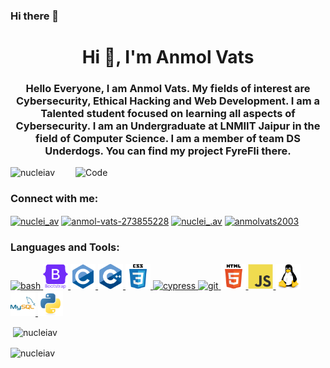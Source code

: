 ### Hi there 👋

<h1 align="center">Hi 👋, I'm Anmol Vats</h1>
<h3 align="center">Hello Everyone, I am Anmol Vats. My fields of interest are Cybersecurity, Ethical Hacking and Web Development. I am a Talented student focused on learning all aspects of Cybersecurity. I am an Undergraduate at LNMIIT Jaipur in the field of Computer Science. I am a member of team DS Underdogs. You can find my project FyreFli there.</h3>
<img align="right" alt= "Code" width="400" src="https://media2.giphy.com/media/RDZo7znAdn2u7sAcWH/giphy.gif?cid=790b7611d87ea0cfa26f1747ff1cb458d00f6aaa4438baba&rid=giphy.gif&ct=g">
<p align="left"> <img src="https://komarev.com/ghpvc/?username=nucleiav&label=Profile%20views&color=0e75b6&style=flat" alt="nucleiav" /> </p>

<h3 align="left">Connect with me:</h3>
<p align="left">
<a href="https://twitter.com/nuclei_av" target="blank"><img align="center" src="https://raw.githubusercontent.com/rahuldkjain/github-profile-readme-generator/master/src/images/icons/Social/twitter.svg" alt="nuclei_av" height="30" width="40" /></a>
<a href="https://linkedin.com/in/anmol-vats-273855228" target="blank"><img align="center" src="https://raw.githubusercontent.com/rahuldkjain/github-profile-readme-generator/master/src/images/icons/Social/linked-in-alt.svg" alt="anmol-vats-273855228" height="30" width="40" /></a>
<a href="https://instagram.com/nuclei_.av" target="blank"><img align="center" src="https://raw.githubusercontent.com/rahuldkjain/github-profile-readme-generator/master/src/images/icons/Social/instagram.svg" alt="nuclei_.av" height="30" width="40" /></a>
<a href="https://auth.geeksforgeeks.org/user/anmolvats2003" target="blank"><img align="center" src="https://raw.githubusercontent.com/rahuldkjain/github-profile-readme-generator/master/src/images/icons/Social/geeks-for-geeks.svg" alt="anmolvats2003" height="30" width="40" /></a>
</p>

<h3 align="left">Languages and Tools:</h3>
<p align="left"> <a href="https://www.gnu.org/software/bash/" target="_blank" rel="noreferrer"> <img src="https://www.vectorlogo.zone/logos/gnu_bash/gnu_bash-icon.svg" alt="bash" width="40" height="40"/> </a> <a href="https://getbootstrap.com" target="_blank" rel="noreferrer"> <img src="https://raw.githubusercontent.com/devicons/devicon/master/icons/bootstrap/bootstrap-plain-wordmark.svg" alt="bootstrap" width="40" height="40"/> </a> <a href="https://www.cprogramming.com/" target="_blank" rel="noreferrer"> <img src="https://raw.githubusercontent.com/devicons/devicon/master/icons/c/c-original.svg" alt="c" width="40" height="40"/> </a> <a href="https://www.w3schools.com/cpp/" target="_blank" rel="noreferrer"> <img src="https://raw.githubusercontent.com/devicons/devicon/master/icons/cplusplus/cplusplus-original.svg" alt="cplusplus" width="40" height="40"/> </a> <a href="https://www.w3schools.com/css/" target="_blank" rel="noreferrer"> <img src="https://raw.githubusercontent.com/devicons/devicon/master/icons/css3/css3-original-wordmark.svg" alt="css3" width="40" height="40"/> </a> <a href="https://www.cypress.io" target="_blank" rel="noreferrer"> <img src="https://raw.githubusercontent.com/simple-icons/simple-icons/6e46ec1fc23b60c8fd0d2f2ff46db82e16dbd75f/icons/cypress.svg" alt="cypress" width="40" height="40"/> </a> <a href="https://git-scm.com/" target="_blank" rel="noreferrer"> <img src="https://www.vectorlogo.zone/logos/git-scm/git-scm-icon.svg" alt="git" width="40" height="40"/> </a> <a href="https://www.w3.org/html/" target="_blank" rel="noreferrer"> <img src="https://raw.githubusercontent.com/devicons/devicon/master/icons/html5/html5-original-wordmark.svg" alt="html5" width="40" height="40"/> </a> <a href="https://developer.mozilla.org/en-US/docs/Web/JavaScript" target="_blank" rel="noreferrer"> <img src="https://raw.githubusercontent.com/devicons/devicon/master/icons/javascript/javascript-original.svg" alt="javascript" width="40" height="40"/> </a> <a href="https://www.linux.org/" target="_blank" rel="noreferrer"> <img src="https://raw.githubusercontent.com/devicons/devicon/master/icons/linux/linux-original.svg" alt="linux" width="40" height="40"/> </a> <a href="https://www.mysql.com/" target="_blank" rel="noreferrer"> <img src="https://raw.githubusercontent.com/devicons/devicon/master/icons/mysql/mysql-original-wordmark.svg" alt="mysql" width="40" height="40"/> </a> <a href="https://www.python.org" target="_blank" rel="noreferrer"> <img src="https://raw.githubusercontent.com/devicons/devicon/master/icons/python/python-original.svg" alt="python" width="40" height="40"/> </a> </p>
<p>&nbsp;<img align="center" src="https://github-readme-stats.vercel.app/api?username=nucleiav&show_icons=true&locale=en" alt="nucleiav" /></p>
<p><img align="center" src="https://github-readme-stats.vercel.app/api/top-langs?username=nucleiav&show_icons=true&locale=en&layout=compact" alt="nucleiav" /></p>

<!--
**NucleiAv/NucleiAv** is a ✨ _special_ ✨ repository because its `README.md` (this file) appears on your GitHub profile.

Here are some ideas to get you started:

- 🔭 I’m currently working on ...

- 👯 I’m looking to collaborate on ...

- 💬 Ask me about ...


- ⚡ Fun fact: ...
-->

